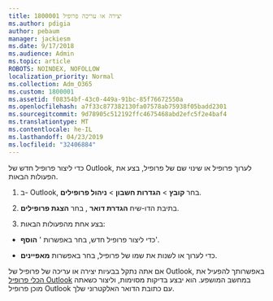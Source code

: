 ```yaml
---
title: 1800001 יצירה או עריכה פרופיל
ms.author: pdigia
author: pebaum
manager: jackiesm
ms.date: 9/17/2018
ms.audience: Admin
ms.topic: article
ROBOTS: NOINDEX, NOFOLLOW
localization_priority: Normal
ms.collection: Adm_O365
ms.custom: 1800001
ms.assetid: f08354bf-43c0-449a-91bc-85f76672550a
ms.openlocfilehash: a7f33c877382130fa07578ab75938f05badd2301
ms.sourcegitcommit: 9d78905c512192ffc4675468abd2efc5f2e4baf4
ms.translationtype: MT
ms.contentlocale: he-IL
ms.lasthandoff: 04/23/2019
ms.locfileid: "32406884"
---
```

כדי ליצור פרופיל חדש של Outlook, לערוך פרופיל או שינוי שם של פרופיל, בצע את הפעולות הבאות.
  
1. ב- Outlook, בחר **קובץ** \> **הגדרות חשבון** \> **ניהול פרופילים**.
    
2. בתיבת הדו-שיח **הגדרת דואר** , בחר **הצגת פרופילים**.
    
3. בצע אחת מהפעולות הבאות:
    
  - כדי ליצור פרופיל חדש, בחר באפשרות ' **הוסף**'.
    
  - כדי לערוך או לשנות את שמו של פרופיל, בחר באפשרות **מאפיינים**.
    
אם אתה נתקל בבעיות יצירה או עריכה של פרופיל של Outlook, באפשרותך להפעיל את [הכלי פרופיל Outlook](https://aka.ms/SaRA-OutlookSetupProfile) במחשב המושפע. הוא יבצע בדיקות מסוימות, וליצור כשאתה מוכן פרופיל Outlook עם כתובת הדואר האלקטרוני שלך. 
  

